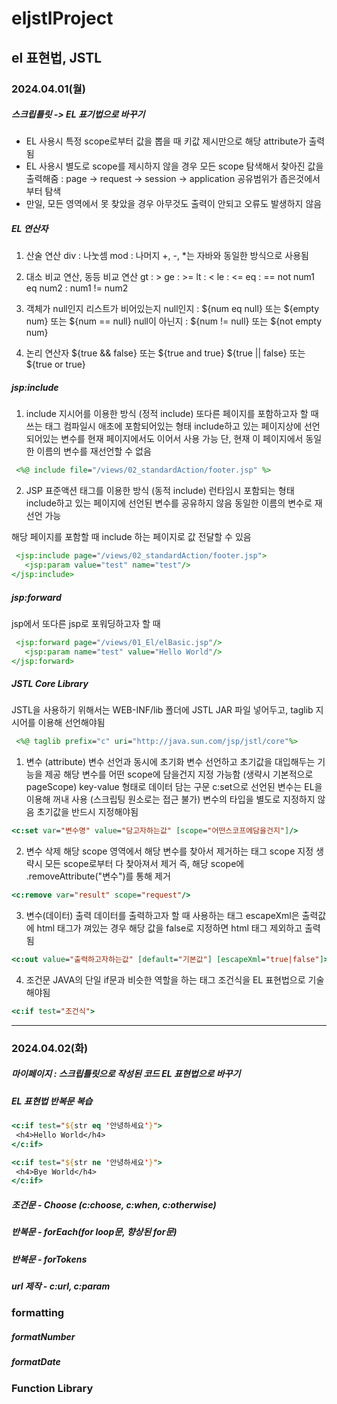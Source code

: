 # eljstlProject
 el 표현법, JSTL
----
### 2024.04.01(월) 
##### 스크립틀릿 -> EL 표기법으로 바꾸기
   - EL 사용시 특정 scope로부터 값을 뽑을 때 키값 제시만으로 해당 attribute가 출력됨
   - EL 사용시 별도로 scope를 제시하지 않을 경우 모든 scope 탐색해서 찾아진 값을 출력해줌 : page -> request -> session -> application 공유범위가 좁은것에서부터 탐색
   - 만일, 모든 영역에서 못 찾았을 경우 아무것도 출력이 안되고 오류도 발생하지 않음

##### EL 연산자
1. 산술 연산
div : 나눗셈
mod : 나머지
+, -, *는 자바와 동일한 방식으로 사용됨

2. 대소 비교 연산, 동등 비교 연산
gt : >
ge : >=
lt : <
le : <=
eq : ==
not num1 eq num2 : num1 != num2

3. 객체가 null인지 리스트가 비어있는지
null인지 : ${num eq null} 또는 ${empty num} 또는 ${num == null}
null이 아닌지 : ${num != null} 또는 ${not empty num}

4. 논리 연산자
${true && false} 또는 ${true and true}
${true || false} 또는 ${true or true}

##### jsp:include
1. include 지시어를 이용한 방식 (정적 include)
또다른 페이지를 포함하고자 할 때 쓰는 태그
컴파일시 애초에 포함되어있는 형태
include하고 있는 페이지상에 선언되어있는 변수를 현재 페이지에서도 이어서 사용 가능
단, 현재 이 페이지에서 동일한 이름의 변수를 재선언할 수 없음 
```jsp
 <%@ include file="/views/02_standardAction/footer.jsp" %>
```

2. JSP 표준액션 태그를 이용한 방식 (동적 include)
런타임시 포함되는 형태
include하고 있는 페이지에 선언된 변수를 공유하지 않음
동일한 이름의 변수로 재선언 가능

해당 페이지를 포함할 때 include 하는 페이지로 값 전달할 수 있음
```jsp
 <jsp:include page="/views/02_standardAction/footer.jsp">
   <jsp:param value="test" name="test"/>
</jsp:include>
```
##### jsp:forward
jsp에서 또다른 jsp로 포워딩하고자 할 때
```jsp
 <jsp:forward page="/views/01_El/elBasic.jsp"/>
   <jsp:param name="test" value="Hello World"/>
</jsp:forward>
```
##### JSTL Core Library
JSTL을 사용하기 위해서는 WEB-INF/lib 폴더에 JSTL JAR 파일 넣어두고, taglib 지시어를 이용해 선언해야됨
```jsp
 <%@ taglib prefix="c" uri="http://java.sun.com/jsp/jstl/core"%>
```

1. 변수 (attribute)
변수 선언과 동시에 초기화
변수 선언하고 초기값을 대입해두는 기능을 제공
해당 변수를 어떤 scope에 담을건지 지정 가능함 (생략시 기본적으로 pageScope)
key-value 형태로 데이터 담는 구문
c:set으로 선언된 변수는 EL을 이용해 꺼내 사용 (스크립팅 원소로는 접근 불가)
변수의 타입을 별도로 지정하지 않음
초기값을 반드시 지정해야됨
```jsp
<c:set var="변수명" value="담고자하는값" [scope="어떤스코프에담을건지"]/>
```

2. 변수 삭제
해당 scope 영역에서 해당 변수를 찾아서 제거하는 태그
scope 지정 생략시 모든 scope로부터 다 찾아져서 제거
즉, 해당 scope에 .removeAttribute("변수")를 통해 제거
```jsp
<c:remove var="result" scope="request"/>
```

3. 변수(데이터) 출력
데이터를 출력하고자 할 때 사용하는 태그
escapeXml은 출력값에 html 태그가 껴있는 경우 해당 값을 false로 지정하면 html 태그 제외하고 출력됨
```jsp
<c:out value="출력하고자하는값" [default="기본값"] [escapeXml="true|false"]>
```

4. 조건문
JAVA의 단일 if문과 비슷한 역할을 하는 태그
조건식을 EL 표현법으로 기술해야됨
```jsp
<c:if test="조건식">
```

----
### 2024.04.02(화)
##### 마이페이지 : 스크립틀릿으로 작성된 코드 EL 표현법으로 바꾸기

##### EL 표현법 반복문 복습
```jsp
<c:if test="${str eq '안녕하세요'}">
 <h4>Hello World</h4>
</c:if>

<c:if test="${str ne '안녕하세요'}">
 <h4>Bye World</h4>
</c:if>
```

##### 조건문 - Choose (c:choose, c:when, c:otherwise)

##### 반복문 - forEach(for loop문, 향상된 for문)

##### 반복문 - forTokens

##### url 제작 - c:url, c:param

### formatting

##### formatNumber

##### formatDate

### Function Library
